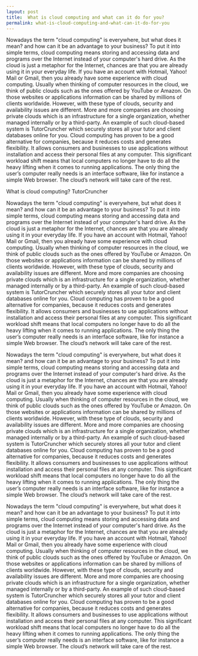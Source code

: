 ```yaml
---
layout: post
title:  What is cloud computing and what can it do for you?
permalink: what-is-cloud-computing-and-what-can-it-do-for-you
---
```

Nowadays the term "cloud computing" is everywhere, but what does it mean? and
how can it be an advantage to your business? To put it into simple terms,
cloud computing means storing and accessing data and programs over the
Internet instead of your computer's hard drive. As the cloud is just a
metaphor for the Internet, chances are that you are already using it in your
everyday life. If you have an account with Hotmail, Yahoo! Mail or Gmail, then
you already have some experience with cloud computing. Usually when thinking
of computer resources in the cloud, we think of public clouds such as the ones
offered by YouTube or Amazon. On those websites or applications information
can be shared by millions of clients worldwide. However, with these type of
clouds, security and availability issues are different. More and more
companies are choosing private clouds which is an infrastructure for a single
organization, whether managed internally or by a third-party. An example of
such cloud-based system is TutorCruncher which securely stores all your tutor
and client databases online for you. Cloud computing has proven to be a good
alternative for companies, because it reduces costs and generates flexibility.
It allows consumers and businesses to use applications without installation
and access their personal files at any computer. This significant workload
shift means that local computers no longer have to do all the heavy lifting
when it comes to running applications. The only thing the user’s computer
really needs is an interface software, like for instance a simple Web browser.
The cloud’s network will take care of the rest.

What is cloud computing?  TutorCruncher

Nowadays the term "cloud computing" is everywhere, but what does it mean? and
how can it be an advantage to your business? To put it into simple terms,
cloud computing means storing and accessing data and programs over the
Internet instead of your computer's hard drive. As the cloud is just a
metaphor for the Internet, chances are that you are already using it in your
everyday life. If you have an account with Hotmail, Yahoo! Mail or Gmail, then
you already have some experience with cloud computing. Usually when thinking
of computer resources in the cloud, we think of public clouds such as the ones
offered by YouTube or Amazon. On those websites or applications information
can be shared by millions of clients worldwide. However, with these type of
clouds, security and availability issues are different. More and more
companies are choosing private clouds which is an infrastructure for a single
organization, whether managed internally or by a third-party. An example of
such cloud-based system is TutorCruncher which securely stores all your tutor
and client databases online for you. Cloud computing has proven to be a good
alternative for companies, because it reduces costs and generates flexibility.
It allows consumers and businesses to use applications without installation
and access their personal files at any computer. This significant workload
shift means that local computers no longer have to do all the heavy lifting
when it comes to running applications. The only thing the user’s computer
really needs is an interface software, like for instance a simple Web browser.
The cloud’s network will take care of the rest.

Nowadays the term "cloud computing" is everywhere, but what does it mean? and
how can it be an advantage to your business? To put it into simple terms,
cloud computing means storing and accessing data and programs over the
Internet instead of your computer's hard drive. As the cloud is just a
metaphor for the Internet, chances are that you are already using it in your
everyday life. If you have an account with Hotmail, Yahoo! Mail or Gmail, then
you already have some experience with cloud computing. Usually when thinking
of computer resources in the cloud, we think of public clouds such as the ones
offered by YouTube or Amazon. On those websites or applications information
can be shared by millions of clients worldwide. However, with these type of
clouds, security and availability issues are different. More and more
companies are choosing private clouds which is an infrastructure for a single
organization, whether managed internally or by a third-party. An example of
such cloud-based system is TutorCruncher which securely stores all your tutor
and client databases online for you. Cloud computing has proven to be a good
alternative for companies, because it reduces costs and generates flexibility.
It allows consumers and businesses to use applications without installation
and access their personal files at any computer. This significant workload
shift means that local computers no longer have to do all the heavy lifting
when it comes to running applications. The only thing the user’s computer
really needs is an interface software, like for instance a simple Web browser.
The cloud’s network will take care of the rest.

Nowadays the term "cloud computing" is everywhere, but what does it mean? and
how can it be an advantage to your business? To put it into simple terms,
cloud computing means storing and accessing data and programs over the
Internet instead of your computer's hard drive. As the cloud is just a
metaphor for the Internet, chances are that you are already using it in your
everyday life. If you have an account with Hotmail, Yahoo! Mail or Gmail, then
you already have some experience with cloud computing. Usually when thinking
of computer resources in the cloud, we think of public clouds such as the ones
offered by YouTube or Amazon. On those websites or applications information
can be shared by millions of clients worldwide. However, with these type of
clouds, security and availability issues are different. More and more
companies are choosing private clouds which is an infrastructure for a single
organization, whether managed internally or by a third-party. An example of
such cloud-based system is TutorCruncher which securely stores all your tutor
and client databases online for you. Cloud computing has proven to be a good
alternative for companies, because it reduces costs and generates flexibility.
It allows consumers and businesses to use applications without installation
and access their personal files at any computer. This significant workload
shift means that local computers no longer have to do all the heavy lifting
when it comes to running applications. The only thing the user’s computer
really needs is an interface software, like for instance a simple Web browser.
The cloud’s network will take care of the rest.
